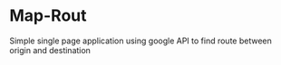 # Map-Rout
Simple single page application using google API to find route between origin and destination
